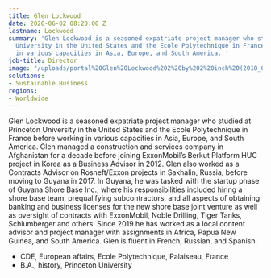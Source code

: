 ```yaml
---
title: Glen Lockwood
date: 2020-06-02 08:20:00 Z
lastname: Lockwood
summary: 'Glen Lockwood is a seasoned expatriate project manager who studied at Princeton
  University in the United States and the Ecole Polytechnique in France before working
  in various capacities in Asia, Europe, and South America. '
job-title: Director
image: "/uploads/portal%20Glen%20Lockwood%202%20by%202%20inch%20(2018_06_01%2022_29_02%20UTC).jpg"
solutions:
- Sustainable Business
regions:
- Worldwide
---
```


Glen Lockwood is a seasoned expatriate project manager who studied at Princeton University in the United States and the Ecole Polytechnique in France before working in various capacities in Asia, Europe, and South America. Glen managed a construction and services company in Afghanistan for a decade before joining ExxonMobil’s Berkut Platform HUC project in Korea as a Business Advisor in 2012. Glen also worked as a Contracts Advisor on Rosneft/Exxon projects in Sakhalin, Russia, before moving to Guyana in 2017.  In Guyana, he was tasked with the startup phase of Guyana Shore Base Inc., where his responsibilities included hiring a shore base team, prequalifying subcontractors, and all aspects of obtaining banking and business licenses for the new shore base joint venture as well as oversight of contracts with ExxonMobil, Noble Drilling, Tiger Tanks, Schlumberger and others. Since 2019 he has worked as a local content advisor and project manager with assignments in Africa, Papua New Guinea, and South America. Glen is fluent in French, Russian, and Spanish.   

* CDE, European affairs, Ecole Polytechnique, Palaiseau, France 
* B.A., history, Princeton University 